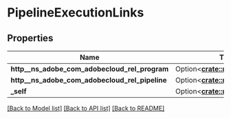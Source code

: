 # PipelineExecutionLinks

## Properties

Name | Type | Description | Notes
------------ | ------------- | ------------- | -------------
**http__ns_adobe_com_adobecloud_rel_program** | Option<[**crate::models::HalLink**](HalLink.md)> |  | [optional]
**http__ns_adobe_com_adobecloud_rel_pipeline** | Option<[**crate::models::HalLink**](HalLink.md)> |  | [optional]
**_self** | Option<[**crate::models::HalLink**](HalLink.md)> |  | [optional]

[[Back to Model list]](../README.md#documentation-for-models) [[Back to API list]](../README.md#documentation-for-api-endpoints) [[Back to README]](../README.md)


